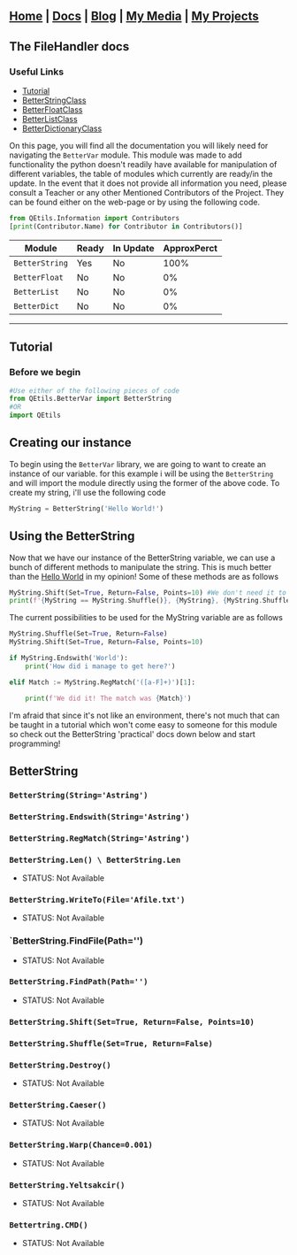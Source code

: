 ## [Home](http://lib-nexus.github.io/site) | [Docs](https://lib-nexus.github.io/site/docs) | [Blog](https://www.youtube.com/watch?v=dQw4w9WgXcQ) | [My Media](https://lib-nexus.github.io/site/my/media) | [My Projects](https://lib-nexus.github.io/site/my/projects)

## The FileHandler docs

### Useful Links
- [Tutorial](#Tutorial)
- [BetterStringClass](#BetterStringClass)
- [BetterFloatClass](#BetterFloatClass)
- [BetterListClass](#BetterListClass)
- [BetterDictionaryClass](#BetterDictionaryClass)

On this page, you will find all the documentation you will likely need for navigating the `BetterVar` module. This module was made to add functionality the python doesn't readily have available for manipulation of different variables, the table of modules which currently are ready/in the update. In the event that it does not provide all information you need, please consult a Teacher or any other Mentioned Contributors of the Project. They can be found either on the web-page or by using the following code.
```python 
from QEtils.Information import Contributors
[print(Contributor.Name) for Contributor in Contributors()]
```

| Module | Ready | In Update | ApproxPerct |
| --- | --- | --- | --- |
| `BetterString` | Yes | No | 100% |
| `BetterFloat` | No | No | 0% |
| `BetterList` | No | No | 0% |
| `BetterDict` | No | No | 0% |

---

## Tutorial

### Before we begin

```python
#Use either of the following pieces of code
from QEtils.BetterVar import BetterString
#OR
import QEtils
```
## Creating our instance

To begin using the `BetterVar` library, we are going to want to create an instance of our variable. for this example i will be using the `BetterString` and will import the module directly using the former of the above code. To create my string, i'll use the following code

```python
MyString = BetterString('Hello World!')
```

## Using the BetterString

Now that we have our instance of the BetterString variable, we can use a bunch of different methods to manipulate the string. This is much better than the [Hello World](https://lib-nexus.github.io/site/docs/QEtils/HelloWorld) in my opinion! Some of these methods are as follows
```python
MyString.Shift(Set=True, Return=False, Points=10) #We don't need it to return a value, we just want it to set itself to it's shifted version. The poitns argument is how many characters over it will shift
print(f'{MyString == MyString.Shuffle()}, {MyString}, {MyString.Shuffle()}') #Now we'll just print out what a shuffled version of the MyString variable would look like as well as it's own  self thanks to '__str__'
```

The current possibilities to be used for the MyString variable are as follows
```python
MyString.Shuffle(Set=True, Return=False)
MyString.Shift(Set=True, Return=False, Points=10)

if MyString.Endswith('World'):
    print('How did i manage to get here?')

elif Match := MyString.RegMatch('([a-F]+)')[1]:

    print(f'We did it! The match was {Match}')
```

I'm afraid that since it's not like an environment, there's not much that can be taught in a tutorial which won't come easy to someone for this module so check out the BetterString 'practical' docs down below and start programming!

## BetterString

### `BetterString(String='Astring')`


### `BetterString.Endswith(String='Astring')`

### `BetterString.RegMatch(String='Astring')`

### `BetterString.Len() \ BetterString.Len`
- STATUS: Not Available

### `BetterString.WriteTo(File='Afile.txt')`
- STATUS: Not Available

### `BetterString.FindFile(Path='')
- STATUS: Not Available

### `BetterString.FindPath(Path='')`
- STATUS: Not Available


### `BetterString.Shift(Set=True, Return=False, Points=10)`

### `BetterString.Shuffle(Set=True, Return=False)`

### `BetterString.Destroy()`
- STATUS: Not Available

### `BetterString.Caeser()`
- STATUS: Not Available

### `BetterString.Warp(Chance=0.001)`
- STATUS: Not Available

### `BetterString.Yeltsakcir()`
- STATUS: Not Available

### `Bettertring.CMD()`
- STATUS: Not Available

